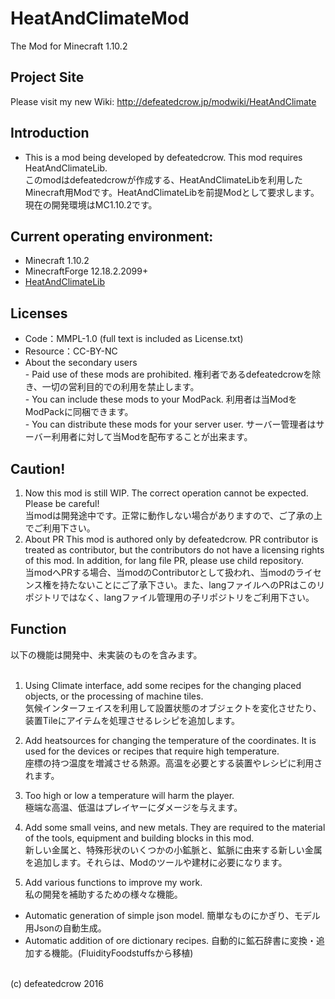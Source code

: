 # HeatAndClimateMod
The Mod for Minecraft 1.10.2

## Project Site
Please visit my new Wiki: http://defeatedcrow.jp/modwiki/HeatAndClimate

## Introduction
- This is a mod being developed by defeatedcrow. This mod requires HeatAndClimateLib.<br>  このmodはdefeatedcrowが作成する、HeatAndClimateLibを利用したMinecraft用Modです。HeatAndClimateLibを前提Modとして要求します。<br> 現在の開発環境はMC1.10.2です。

## Current operating environment:
- Minecraft 1.10.2  
- MinecraftForge 12.18.2.2099+  
- [HeatAndClimateLib](https://github.com/defeatedcrow/HeatAndClimateLib)
   
## Licenses
- Code：MMPL-1.0  (full text is included as License.txt)  
- Resource：CC-BY-NC
- About the secondary users<br> - Paid use of these mods are prohibited. 権利者であるdefeatedcrowを除き、一切の営利目的での利用を禁止します。<br> - You can include these mods to your ModPack. 利用者は当ModをModPackに同梱できます。<br> - You can distribute these mods for your server user. サーバー管理者はサーバー利用者に対して当Modを配布することが出来ます。<br>

## Caution!
1. Now this mod is still WIP. The correct operation cannot be expected. Please be careful! <br> 当modは開発途中です。正常に動作しない場合がありますので、ご了承の上でご利用下さい。<br>
2. About PR  This mod is authored only by defeatedcrow. PR contributor is treated as contributor, but the contributors do not have a licensing rights of this mod.  In addition, for lang file PR, please use child repository. <br> 当modへPRする場合、当modのContributorとして扱われ、当modのライセンス権を持たないことにご了承下さい。また、langファイルへのPRはこのリポジトリではなく、langファイル管理用の子リポジトリをご利用下さい。  <br>

## Function
以下の機能は開発中、未実装のものを含みます。<br>
<br>

1. Using Climate interface, add some recipes for the changing placed objects, or the processing of machine tiles. <br> 気候インターフェイスを利用して設置状態のオブジェクトを変化させたり、装置Tileにアイテムを処理させるレシピを追加します。<br>

2. Add heatsources for changing the temperature of the coordinates. It is used for the devices or recipes that require high temperature. <br> 座標の持つ温度を増減させる熱源。高温を必要とする装置やレシピに利用されます。<br>

3. Too high or low a temperature will harm the player. <br>  極端な高温、低温はプレイヤーにダメージを与えます。<br>

4. Add some small veins, and new metals. They are required to the material of the tools, equipment and building blocks in this mod. <br> 新しい金属と、特殊形状のいくつかの小鉱脈と、鉱脈に由来する新しい金属を追加します。それらは、Modのツールや建材に必要になります。<br>

5. Add various functions to improve my work. <br> 私の開発を補助するための様々な機能。<br>
 -  Automatic generation of simple json model. 簡単なものにかぎり、モデル用Jsonの自動生成。<br>
 -  Automatic addition of ore dictionary recipes. 自動的に鉱石辞書に変換・追加する機能。(FluidityFoodstuffsから移植)<br>

<br>
(c) defeatedcrow 2016
